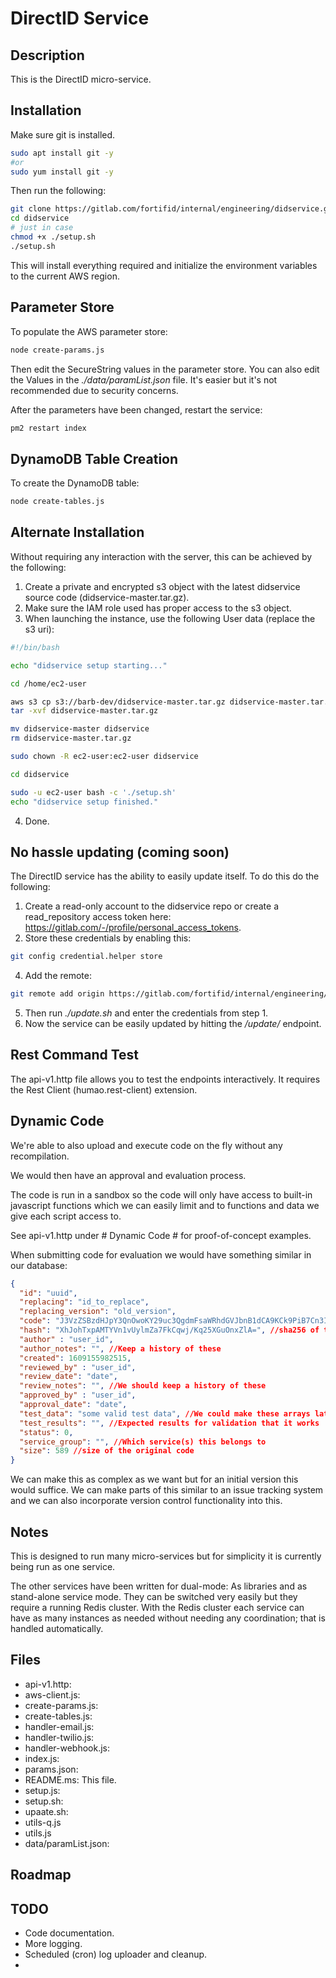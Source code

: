 # DirectID Service

## Description
This is the DirectID micro-service. 

## Installation
Make sure git is installed.
```bash
sudo apt install git -y
#or
sudo yum install git -y
```
Then run the following:
```bash
git clone https://gitlab.com/fortifid/internal/engineering/didservice.git
cd didservice
# just in case
chmod +x ./setup.sh
./setup.sh
```
This will install everything required and initialize the environment variables to the current AWS region.

## Parameter Store
To populate the AWS parameter store:
```bash
node create-params.js
```
Then edit the SecureString values in the parameter store.
You can also edit the Values in the *./data/paramList.json* file. It's easier but it's not recommended due to security concerns.

After the parameters have been changed, restart the service:
```bash
pm2 restart index
```

## DynamoDB Table Creation
To create the DynamoDB table:
```bash
node create-tables.js
```

## Alternate Installation
Without requiring any interaction with the server, this can be achieved by the following:

1. Create a private and encrypted s3 object with the latest didservice source code (didservice-master.tar.gz).
2. Make sure the IAM role used has proper access to the s3 object.
3. When launching the instance, use the following User data (replace the s3 uri):
  ```bash
  #!/bin/bash

  echo "didservice setup starting..."

  cd /home/ec2-user

  aws s3 cp s3://barb-dev/didservice-master.tar.gz didservice-master.tar.gz
  tar -xvf didservice-master.tar.gz

  mv didservice-master didservice
  rm didservice-master.tar.gz

  sudo chown -R ec2-user:ec2-user didservice

  cd didservice

  sudo -u ec2-user bash -c './setup.sh'
  echo "didservice setup finished."
  ```
4. Done.
  
## No hassle updating (coming soon)
The DirectID service has the ability to easily update itself. To do this do the following:
1. Create a read-only account to the didservice repo or create a read_repository access token here: https://gitlab.com/-/profile/personal_access_tokens.
2. Store these credentials by enabling this:
  ```bash 
  git config credential.helper store
  ```
4. Add the remote:
  ```bash 
  git remote add origin https://gitlab.com/fortifid/internal/engineering/didservice.git
  ```
5. Then run *./update.sh* and enter the credentials from step 1.
6. Now the service can be easily updated by hitting the */update/* endpoint.

## Rest Command Test
The api-v1.http file allows you to test the endpoints interactively.
It requires the Rest Client (humao.rest-client) extension.

## Dynamic Code
We're able to also upload and execute code on the fly without any recompilation. 

We would then have an approval and evaluation process.

The code is run in a sandbox so the code will only have access to built-in javascript functions which we can easily limit and to functions and data we give each script access to.

See api-v1.http under # Dynamic Code # for proof-of-concept examples.

When submitting code for evaluation we would have something similar in our database:
```json
{
  "id": "uuid",
  "replacing": "id_to_replace",
  "replacing_version": "old_version",
  "code": "J3VzZSBzdHJpY3QnOwoKY29uc3QgdmFsaWRhdGVJbnB1dCA9KCk9PiB7Cn3IH3N1bW1hcnkgPSBkYXRhLscPO8cebWV0YcgbxAw7CgpsZXQgb3V0cHV0OwppZijHMSkgewogICDHGiA9xw/EAWVzdGltYXRlZEluY29tZTrIcy7PGSzJMmNvbmZpZGVuY2VTY29yyzLPGdkyRmxhZ3M6IHsuLugA0dA7xSJ9ykFyZXF1ZXN0U3RhcnRYIDogMNEbQ29tcGxldGUgOiBEYXRlLm5vdygp0SZEdXJhdGlvbjogMMUbfeQBamlmICjkAT7xASXHCXx8IHt9O8sbLuwAjyA95QGHyBRfdGltZXN0YW1w1DLoAIDJXcgZ6QC/LdRkO+QAp3JldHVybscfOw==", //compressed and base-64 encoded version of the code
  "hash": "XhJohTxpAMTYVn1vUylmZa7FkCqwj/Kq25XGuOnxZlA=", //sha256 of the original code
  "author" : "user_id",
  "author_notes": "", //Keep a history of these
  "created": 1609155982515,
  "reviewed_by" : "user_id",
  "review_date": "date",
  "review_notes": "", //We should keep a history of these
  "approved_by" : "user_id", 
  "approval_date": "date",
  "test_data": "some valid test data", //We could make these arrays later for multiple tests and results
  "test_results": "", //Expected results for validation that it works
  "status": 0,
  "service_group": "", //Which service(s) this belongs to
  "size": 589 //size of the original code
}
``` 

We can make this as complex as we want but for an initial version this would suffice. We can make parts of this similar to an issue tracking system and we can also incorporate version control functionality into this.


## Notes
This is designed to run many micro-services but for simplicity it is currently being run as one service.

The other services have been written for dual-mode: As libraries and as stand-alone service mode. They can be switched very easily but they require a running Redis cluster. With the Redis cluster each service can have as many instances as needed without needing any coordination; that is handled automatically. 

## Files
* api-v1.http: 
* aws-client.js:
* create-params.js:
* create-tables.js:
* handler-email.js:
* handler-twilio.js:
* handler-webhook.js:
* index.js:
* params.json:
* README.ms: This file.
* setup.js:
* setup.sh:
* upaate.sh:
* utils-q.js
* utils.js
* data/paramList.json:


## Roadmap

## TODO
* Code documentation.
* More logging.
* Scheduled (cron) log uploader and cleanup.
*  